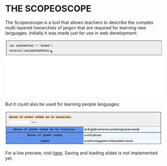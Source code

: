 # THE SCOPEOSCOPE

The Scopeoscope is a tool that allows teachers to describe the complex
multi-layered hierarchies of jargon that are required for learning new
languages. Initially it was made just for use in web development:

![a gif of the scope explorer examining some JavaScript](scopeoscope-2.gif?raw=true)

But it could also be used for learning people languages:

![an English sentence being examined](scopeoscope-english.png?raw=true)

For a live preview, visit [here](http://mcantor.github.io/scopeoscope). Saving
and loading slides is not implemented yet.
